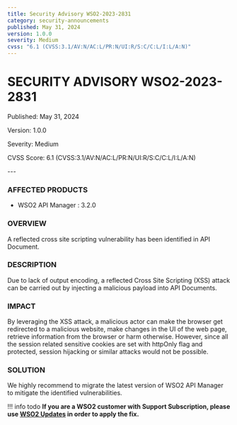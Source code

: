 ```yaml
---
title: Security Advisory WSO2-2023-2831
category: security-announcements
published: May 31, 2024
version: 1.0.0
severity: Medium
cvss: "6.1 (CVSS:3.1/AV:N/AC:L/PR:N/UI:R/S:C/C:L/I:L/A:N)"
---
```


# SECURITY ADVISORY WSO2-2023-2831

<p class="doc-info">Published: May 31, 2024</p>
<p class="doc-info">Version: 1.0.0</p>
<p class="doc-info">Severity: Medium</p>
<p class="doc-info">CVSS Score: 6.1 (CVSS:3.1/AV:N/AC:L/PR:N/UI:R/S:C/C:L/I:L/A:N)</p>
---

### AFFECTED PRODUCTS
* WSO2 API Manager : 3.2.0

### OVERVIEW
A reflected cross site scripting vulnerability has been identified in API Document.

### DESCRIPTION
Due to lack of output encoding, a reflected Cross Site Scripting (XSS) attack can be carried out by injecting a malicious payload into API Documents.

### IMPACT
By leveraging the XSS attack, a malicious actor can make the browser get redirected to a
malicious website, make changes in the UI of the web page, retrieve information from the
browser or harm otherwise. However, since all the session related sensitive cookies are set
with httpOnly flag and protected, session hijacking or similar attacks would not be possible.

### SOLUTION
We highly recommend to migrate the latest version of WSO2 API Manager to mitigate the identified vulnerabilities.

!!! info todo
    **If you are a WSO2 customer with Support Subscription, please use [WSO2 Updates](https://wso2.com/updates/) in order to apply the fix.**

